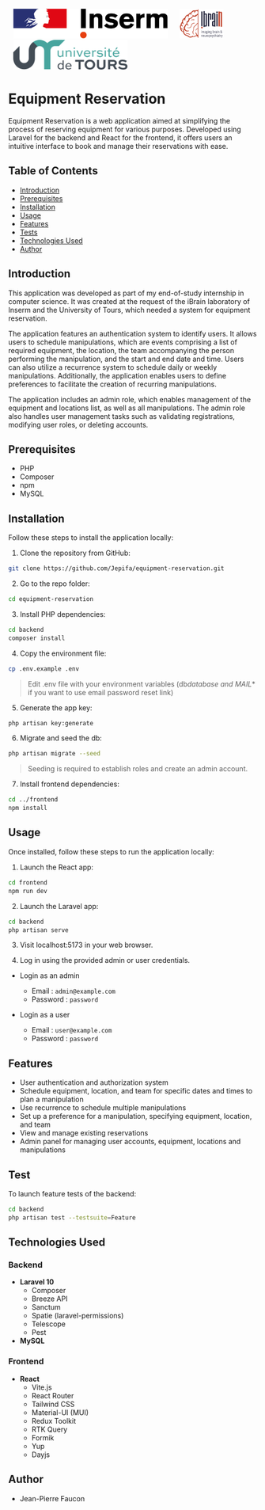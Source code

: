 <p float="left">
  <img src="./logos/logo-inserm.png" alt="Inserm" height="60" hspace="10"/>
  <img src="./logos/logo_ibrain.png" alt="iBrain" height="60" hspace="10"/>
  <img src="./logos/logo-univ.png" alt="Univ Tours" height="60" hspace="10"/>
</p>

# Equipment Reservation

Equipment Reservation is a web application aimed at simplifying the process of reserving equipment for various purposes. Developed using Laravel for the backend and React for the frontend, it offers users an intuitive interface to book and manage their reservations with ease.

## Table of Contents

- [Introduction](#introduction)
- [Prerequisites](#prerequisites)
- [Installation](#installation)
- [Usage](#usage)
- [Features](#features)
- [Tests](#tests)
- [Technologies Used](#technologies-used)
- [Author](#author)

## Introduction

This application was developed as part of my end-of-study internship in computer science. It was created at the request of the iBrain laboratory of Inserm and the University of Tours, which needed a system for equipment reservation.

The application features an authentication system to identify users. It allows users to schedule manipulations, which are events comprising a list of required equipment, the location, the team accompanying the person performing the manipulation, and the start and end date and time. Users can also utilize a recurrence system to schedule daily or weekly manipulations. Additionally, the application enables users to define preferences to facilitate the creation of recurring manipulations.

The application includes an admin role, which enables management of the equipment and locations list, as well as all manipulations. The admin role also handles user management tasks such as validating registrations, modifying user roles, or deleting accounts.

## Prerequisites

- PHP
- Composer
- npm
- MySQL

## Installation

Follow these steps to install the application locally:

1. Clone the repository from GitHub:

```bash
git clone https://github.com/Jepifa/equipment-reservation.git
```

2. Go to the repo folder:

```bash
cd equipment-reservation
```

3. Install PHP dependencies:

```bash
cd backend
composer install
```

4. Copy the environment file:

```bash
cp .env.example .env
```

> Edit .env file with your environment variables (db*database and MAIL*\* if you want to use email password reset link)

5. Generate the app key:

```bash
php artisan key:generate
```

6. Migrate and seed the db:

```bash
php artisan migrate --seed
```

> Seeding is required to establish roles and create an admin account.

7. Install frontend dependencies:

```bash
cd ../frontend
npm install
```

## Usage

Once installed, follow these steps to run the application locally:

1. Launch the React app:

```bash
cd frontend
npm run dev
```

2. Launch the Laravel app:

```bash
cd backend
php artisan serve
```

3. Visit localhost:5173 in your web browser.

4. Log in using the provided admin or user credentials.

- Login as an admin

  - Email : `admin@example.com`
  - Password : `password`

- Login as a user
  - Email : `user@example.com`
  - Password : `password`

## Features

- User authentication and authorization system
- Schedule equipment, location, and team for specific dates and times to plan a manipulation
- Use recurrence to schedule multiple manipulations
- Set up a preference for a manipulation, specifying equipment, location, and team
- View and manage existing reservations
- Admin panel for managing user accounts, equipment, locations and manipulations

## Test

To launch feature tests of the backend:

```bash
cd backend
php artisan test --testsuite=Feature
```

## Technologies Used

### Backend

- **Laravel 10**
  - Composer
  - Breeze API
  - Sanctum
  - Spatie (laravel-permissions)
  - Telescope
  - Pest
- **MySQL**

### Frontend

- **React**
  - Vite.js
  - React Router
  - Tailwind CSS
  - Material-UI (MUI)
  - Redux Toolkit
  - RTK Query
  - Formik
  - Yup
  - Dayjs

## Author

- Jean-Pierre Faucon

